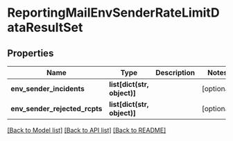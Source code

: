 # ReportingMailEnvSenderRateLimitDataResultSet

## Properties
Name | Type | Description | Notes
------------ | ------------- | ------------- | -------------
**env_sender_incidents** | **list[dict(str, object)]** |  | [optional] 
**env_sender_rejected_rcpts** | **list[dict(str, object)]** |  | [optional] 

[[Back to Model list]](../README.md#documentation-for-models) [[Back to API list]](../README.md#documentation-for-api-endpoints) [[Back to README]](../README.md)

